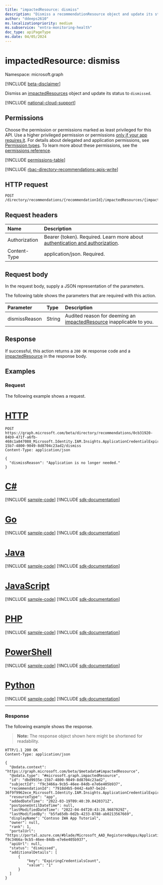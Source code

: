 ```yaml
---
title: "impactedResource: dismiss"
description: "Dismiss a recommendationResource object and update its status to dismissed."
author: "ddeeps2610"
ms.localizationpriority: medium
ms.subservice: "entra-monitoring-health"
doc_type: apiPageType
ms.date: 04/05/2024
---
```


# impactedResource: dismiss
Namespace: microsoft.graph

[!INCLUDE [beta-disclaimer](../../includes/beta-disclaimer.md)]

Dismiss an [impactedResources](../resources/impactedresource.md) object and update its status to `dismissed`.

[!INCLUDE [national-cloud-support](../../includes/all-clouds.md)]

## Permissions
Choose the permission or permissions marked as least privileged for this API. Use a higher privileged permission or permissions [only if your app requires it](/graph/permissions-overview#best-practices-for-using-microsoft-graph-permissions). For details about delegated and application permissions, see [Permission types](/graph/permissions-overview#permission-types). To learn more about these permissions, see the [permissions reference](/graph/permissions-reference).

<!-- { "blockType": "permissions", "name": "impactedresource_dismiss" } -->
[!INCLUDE [permissions-table](../includes/permissions/impactedresource-dismiss-permissions.md)]

[!INCLUDE [rbac-directory-recommendations-apis-write](../includes/rbac-for-apis/rbac-directory-recommendations-apis-write.md)]

## HTTP request

<!-- {
  "blockType": "ignored"
}
-->
``` http
POST /directory/recommendations/{recommendationId}/impactedResources/{impactedResourceId}/dismiss
```

## Request headers
|Name|Description|
|:---|:---|
|Authorization|Bearer {token}. Required. Learn more about [authentication and authorization](/graph/auth/auth-concepts).|
|Content-Type|application/json. Required.|

## Request body
In the request body, supply a JSON representation of the parameters.

The following table shows the parameters that are required with this action.

|Parameter|Type|Description|
|:---|:---|:---|
|dismissReason|String|Audited reason for deeming an [impactedResource](../resources/impactedresource.md) inapplicable to you.|



## Response

If successful, this action returns a `200 OK` response code and a [impactedResource](../resources/impactedresource.md) in the response body.

## Examples

### Request
The following example shows a request.
# [HTTP](#tab/http)
<!-- {
  "blockType": "request",
  "name": "impactedresourcethis.dismiss",
  "sampleKeys": ["0cb31920-84b9-471f-a6fb-468c1a847088_Microsoft.Identity.IAM.Insights.ApplicationCredentialExpiry", "dbd9935e-15b7-4800-9049-8d8704c23ad2"]
}
-->
``` http
POST https://graph.microsoft.com/beta/directory/recommendations/0cb31920-84b9-471f-a6fb-468c1a847088_Microsoft.Identity.IAM.Insights.ApplicationCredentialExpiry/impactedResources/dbd9935e-15b7-4800-9049-8d8704c23ad2/dismiss
Content-Type: application/json

{
  "dismissReason": "Application is no longer needed."
}
```

# [C#](#tab/csharp)
[!INCLUDE [sample-code](../includes/snippets/csharp/impactedresourcethisdismiss-csharp-snippets.md)]
[!INCLUDE [sdk-documentation](../includes/snippets/snippets-sdk-documentation-link.md)]

# [Go](#tab/go)
[!INCLUDE [sample-code](../includes/snippets/go/impactedresourcethisdismiss-go-snippets.md)]
[!INCLUDE [sdk-documentation](../includes/snippets/snippets-sdk-documentation-link.md)]

# [Java](#tab/java)
[!INCLUDE [sample-code](../includes/snippets/java/impactedresourcethisdismiss-java-snippets.md)]
[!INCLUDE [sdk-documentation](../includes/snippets/snippets-sdk-documentation-link.md)]

# [JavaScript](#tab/javascript)
[!INCLUDE [sample-code](../includes/snippets/javascript/impactedresourcethisdismiss-javascript-snippets.md)]
[!INCLUDE [sdk-documentation](../includes/snippets/snippets-sdk-documentation-link.md)]

# [PHP](#tab/php)
[!INCLUDE [sample-code](../includes/snippets/php/impactedresourcethisdismiss-php-snippets.md)]
[!INCLUDE [sdk-documentation](../includes/snippets/snippets-sdk-documentation-link.md)]

# [PowerShell](#tab/powershell)
[!INCLUDE [sample-code](../includes/snippets/powershell/impactedresourcethisdismiss-powershell-snippets.md)]
[!INCLUDE [sdk-documentation](../includes/snippets/snippets-sdk-documentation-link.md)]

# [Python](#tab/python)
[!INCLUDE [sample-code](../includes/snippets/python/impactedresourcethisdismiss-python-snippets.md)]
[!INCLUDE [sdk-documentation](../includes/snippets/snippets-sdk-documentation-link.md)]

---

### Response
The following example shows the response.
>**Note:** The response object shown here might be shortened for readability.
<!-- {
  "blockType": "response",
  "truncated": true,
  "@odata.type": "microsoft.graph.impactedResource"
}
-->
``` http
HTTP/1.1 200 OK
Content-Type: application/json

{
  "@odata.context": "https://graph.microsoft.com/beta/$metadata#impactedResource",
  "@odata.type": "#microsoft.graph.impactedResource",
  "id": "dbd9935e-15b7-4800-9049-8d8704c23ad2",
  "subjectId": "f9c3466a-9cb5-46ee-84db-e7e6e405b937",
  "recommendationId": "7918d4b5-0442-4a97-be2d-36f9f9962ece_Microsoft.Identity.IAM.Insights.ApplicationCredentialExpiry",
  "resourceType": "app",
  "addedDateTime": "2022-03-19T09:40:39.0420371Z",
  "postponeUntilDateTime": null,
  "lastModifiedDateTime": "2022-04-04T20:43:28.9687029Z",
  "lastModifiedBy": "b5fa65db-0d2b-4233-8788-ab0213567669",
  "displayName": "Contoso IWA App Tutorial",
  "owner": null,
  "rank": 1,
  "portalUrl": "https://portal.azure.com/#blade/Microsoft_AAD_RegisteredApps/ApplicationMenuBlade/Credentials/appId/ f9c3466a-9cb5-46ee-84db-e7e6e405b937",
  "apiUrl": null,
  "status": "dismissed",
  "additionalDetails": [
      {
          "key": "ExpiringCredentialsCount",
          "value": "1"
      }
  ]
}
```

